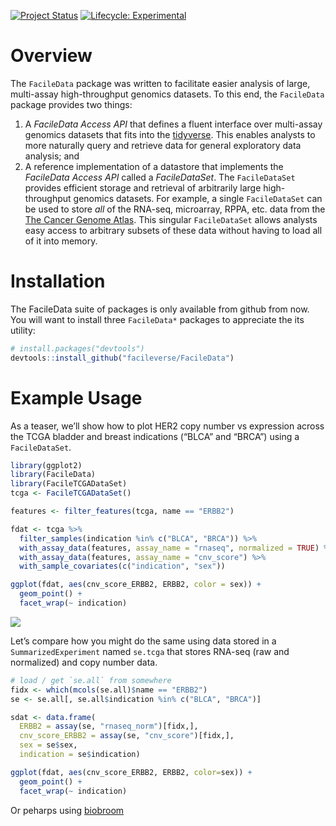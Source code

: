 
<!-- README.md is generated from README.Rmd. Please edit that file -->

<!-- 
checkout https://lazappi.github.io/clustree/ package for some badge-inspiration
-->

[![Project
Status](http://www.repostatus.org/badges/latest/active.svg)](http://www.repostatus.org/#active)
[![Lifecycle:
Experimental](https://img.shields.io/badge/lifecycle-experimental-orange.svg)](https://www.tidyverse.org/lifecycle/#experimental)

# Overview

The `FacileData` package was written to facilitate easier analysis of
large, multi-assay high-throughput genomics datasets. To this end, the
`FacileData` package provides two things:

1.  A *FacileData Access API* that defines a fluent interface over
    multi-assay genomics datasets that fits into the
    [tidyverse](https://www.tidyverse.org/). This enables analysts to
    more naturally query and retrieve data for general exploratory data
    analysis; and
2.  A reference implementation of a datastore that implements the
    *FacileData Access API* called a *FacileDataSet*. The
    `FacileDataSet` provides efficient storage and retrieval of
    arbitrarily large high-throughput genomics datasets. For example, a
    single `FacileDataSet` can be used to store *all* of the RNA-seq,
    microarray, RPPA, etc. data from the [The Cancer Genome
    Atlas](https://cancergenome.nih.gov/). This singular `FacileDataSet`
    allows analysts easy access to arbitrary subsets of these data
    without having to load all of it into memory.

# Installation

The FacileData suite of packages is only available from github from now.
You will want to install three `FacileData*` packages to appreciate the
its utility:

``` r
# install.packages("devtools")
devtools::install_github("facileverse/FacileData")
```

# Example Usage

As a teaser, we’ll show how to plot HER2 copy number vs expression
across the TCGA bladder and breast indications (“BLCA” and “BRCA”) using
a `FacileDataSet`.

``` r
library(ggplot2)
library(FacileData)
library(FacileTCGADataSet)
tcga <- FacileTCGADataSet()

features <- filter_features(tcga, name == "ERBB2")

fdat <- tcga %>%
  filter_samples(indication %in% c("BLCA", "BRCA")) %>%
  with_assay_data(features, assay_name = "rnaseq", normalized = TRUE) %>%
  with_assay_data(features, assay_name = "cnv_score") %>%
  with_sample_covariates(c("indication", "sex"))

ggplot(fdat, aes(cnv_score_ERBB2, ERBB2, color = sex)) +
  geom_point() +
  facet_wrap(~ indication)
```

<img src="vignettes/images/her2_cnv_vs_expression.png" />

Let’s compare how you might do the same using data stored in a
`SummarizedExperiment` named `se.tcga` that stores RNA-seq (raw and
normalized) and copy number data.

``` r
# load / get `se.all` from somewhere
fidx <- which(mcols(se.all)$name == "ERBB2")
se <- se.all[, se.all$indication %in% c("BLCA", "BRCA")]

sdat <- data.frame(
  ERBB2 = assay(se, "rnaseq_norm")[fidx,],
  cnv_score_ERBB2 = assay(se, "cnv_score")[fidx,],
  sex = se$sex,
  indication = se$indication)

ggplot(fdat, aes(cnv_score_ERBB2, ERBB2, color=sex)) +
  geom_point() +
  facet_wrap(~ indication)
```

Or peharps using [biobroom](http://bioconductor.org/packages/biobroom)
